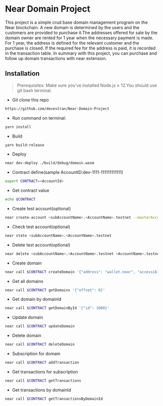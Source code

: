 # Near Domain Project
This project is a simple crud base domain management program on the Near blockchain. A new domain is determined by the users and the customers are provided to purchase it.The addresses offered for sale by the domain owner are rented for 1 year when the necessary payment is made. For 1 year, the address is defined for the relevant customer and the purchase is closed. If the required fee for the address is paid, it is recorded in the transaction table. In summary with this project, you can purchase and follow up domain transactions with near extension.
## Installation
>  Prerequisites: Make sure you've installed Node.js ≥ 12.You should use git bash terminal.
- Git clone this repo
```sh 
https://github.com/devestran/Near-Domain-Project 
```
- Run command on terminal:
```sh 
yarn install
```
- Build
```sh 
yarn build:release
```
- Deploy
```sh 
near dev-deploy ./build/debug/domain.wasm
```
- Contract define(sample AccountID:dev-1111-111111111111)
```sh 
export CONTRACT=<AccountId>
```
- Get contract value
```sh 
echo $CONTRACT
```
- Create test account(optional)
```sh 
near create-account <subAccountName>.<AccountName>.testnet --masterAccount <AccountName>.testnet --initialBalance 20
```
- Check test account(optional)
```sh 
near state <subAccountName>.<AccountName>.testnet
```
- Delete test account(optional)
```sh 
near delete <subAccountName>.<AccountName>.testnet <AccountName>.testnet
```
- Create domain
```sh 
near call $CONTRACT createDomain '{"address": "wallet.near", "accessible": true, "description": "Available near url", "price": "1000000000000000000000000"}' 
```
- Get all domains
```sh 
near call $CONTRACT getDomains '{"offset": 0}' 
```
- Get domain by domainId
```sh 
near call $CONTRACT getDomainById '{"id": 1000}' 
```
- Update domain
```sh 
near call $CONTRACT updateDomain 
```
- Delete domain
```sh 
near call $CONTRACT deleteDomain 
```
- Subscription for domain
```sh 
near call $CONTRACT addTransaction
```
- Get transactions for subscription
```sh 
near call $CONTRACT getTransactions
```
- Get transactions by domainId
```sh 
near call $CONTRACT getTransactionsByDomainId
```
